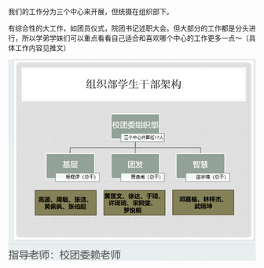 

我们的工作分为三个中心来开展，但统摄在组织部下。

有综合性的大工作，如团员仪式，院团书记述职大会。但大部分的工作都是分头进行，所以学弟学妹们可以重点看看自己适合和喜欢哪个中心的工作更多一点～（具体工作内容见推文）



![](./1.png)